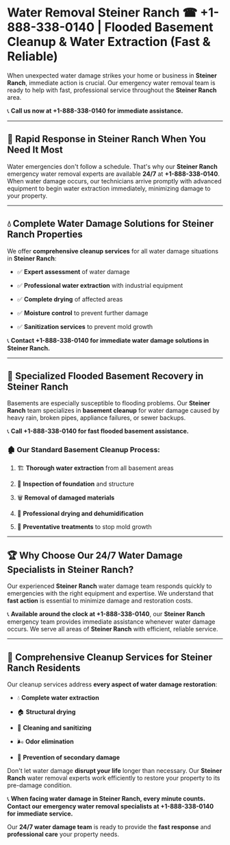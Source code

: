 # Water Removal Steiner Ranch ☎ +1-888-338-0140 | Flooded Basement Cleanup & Water Extraction (Fast & Reliable)

When unexpected water damage strikes your home or business in **Steiner Ranch**, immediate action is crucial. Our emergency water removal team is ready to help with fast, professional service throughout the **Steiner Ranch** area. 

📞 **Call us now at +1-888-338-0140 for immediate assistance.**
---
## 🚀 Rapid Response in Steiner Ranch When You Need It Most
Water emergencies don't follow a schedule. That's why our **Steiner Ranch** emergency water removal experts are available **24/7** at **+1-888-338-0140**. When water damage occurs, our technicians arrive promptly with advanced equipment to begin water extraction immediately, minimizing damage to your property.
---
## 💧 Complete Water Damage Solutions for Steiner Ranch Properties
We offer **comprehensive cleanup services** for all water damage situations in **Steiner Ranch**:
- ✅ **Expert assessment** of water damage  
- ✅ **Professional water extraction** with industrial equipment  
- ✅ **Complete drying** of affected areas  
- ✅ **Moisture control** to prevent further damage  
- ✅ **Sanitization services** to prevent mold growth  
📞 **Contact +1-888-338-0140 for immediate water damage solutions in Steiner Ranch.**
---
## 🌊 Specialized Flooded Basement Recovery in Steiner Ranch
Basements are especially susceptible to flooding problems. Our **Steiner Ranch** team specializes in **basement cleanup** for water damage caused by heavy rain, broken pipes, appliance failures, or sewer backups. 
📞 **Call +1-888-338-0140 for fast flooded basement assistance.**
### 🏚️ Our Standard Basement Cleanup Process:
1. 🏗️ **Thorough water extraction** from all basement areas  
2. 🔎 **Inspection of foundation** and structure  
3. 🗑️ **Removal of damaged materials**  
4. 💨 **Professional drying and dehumidification**  
5. 🚫 **Preventative treatments** to stop mold growth  
---
## 🏆 Why Choose Our 24/7 Water Damage Specialists in Steiner Ranch?
Our experienced **Steiner Ranch** water damage team responds quickly to emergencies with the right equipment and expertise. We understand that **fast action** is essential to minimize damage and restoration costs.
📞 **Available around the clock at +1-888-338-0140**, our **Steiner Ranch** emergency team provides immediate assistance whenever water damage occurs. We serve all areas of **Steiner Ranch** with efficient, reliable service.
---
## 🧹 Comprehensive Cleanup Services for Steiner Ranch Residents
Our cleanup services address **every aspect of water damage restoration**:
- 💧 **Complete water extraction**  
- 🏠 **Structural drying**  
- 🧼 **Cleaning and sanitizing**  
- 🌬️ **Odor elimination**  
- 🚫 **Prevention of secondary damage**  
Don't let water damage **disrupt your life** longer than necessary. Our **Steiner Ranch** water removal experts work efficiently to restore your property to its pre-damage condition.
📞 **When facing water damage in Steiner Ranch, every minute counts. Contact our emergency water removal specialists at +1-888-338-0140 for immediate service.**
Our **24/7 water damage team** is ready to provide the **fast response** and **professional care** your property needs.
